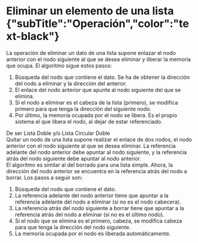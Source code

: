 # Eliminar un elemento de una lista {"subTitle":"Operación","color":"text-black"}
La operación de eliminar un dato de una lista supone enlazar el nodo anterior con el nodo siguiente al que se desea eliminar y liberar la memoria que ocupa. El algoritmo sigue estos pasos:  

1.  Búsqueda del nodo que contiene el dato. Se ha de obtener la dirección del nodo a eliminar y la dirección del anterior.
2.  El enlace del nodo anterior que apunte al nodo siguiente del que se elimina.
3.  Si el nodo a eliminar es el cabeza de la lista (primero), se modifica primero para que tenga la dirección del siguiente nodo.
4.  Por último, la memoria ocupada por el nodo se libera. Es el propio sistema el que libera el nodo, al dejar de estar referenciado.

De ser Lista Doble y/o Lista Circular Doble  
Quitar un nodo de una lista supone realizar el enlace de dos nodos, el nodo anterior con el nodo siguiente al que se desea eliminar. La referencia adelante del nodo anterior debe apuntar al nodo siguiente, y la referencia atrás del nodo siguiente debe apuntar al nodo anterior.  
El algoritmo es similar al del borrado para una lista simple. Ahora, la dirección del nodo anterior se encuentra en la referencia atrás del nodo a borrar. Los pasos a seguir son:  

1.  Búsqueda del nodo que contiene el dato.
2.  La referencia adelante del nodo anterior tiene que apuntar a la referencia adelante del nodo a eliminar (si no es el nodo cabecera).
3.  La referencia atrás del nodo siguiente a borrar tiene que apuntar a la referencia atrás del nodo a eliminar (si no es el último nodo).
4.  Si el nodo que se elimina es el primero, cabeza, se modifica cabeza para que tenga la dirección del nodo siguiente.
5.  La memoria ocupada por el nodo es liberada automáticamente.

